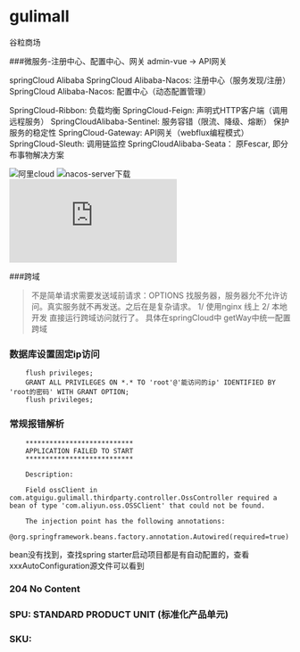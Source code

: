 # gulimall
谷粒商场

###微服务-注册中心、配置中心、网关
admin-vue  -> API网关

springCloud Alibaba
SpringCloud Alibaba-Nacos: 注册中心（服务发现/注册）
SpringCloud Alibaba-Nacos: 配置中心（动态配置管理）

SpringCloud-Ribbon: 负载均衡
SpringCloud-Feign: 声明式HTTP客户端（调用远程服务）
SpringCloudAlibaba-Sentinel: 服务容错（限流、降级、熔断）  保护服务的稳定性
SpringCloud-Gateway: API网关（webflux编程模式）
SpringCloud-Sleuth: 调用链监控
SpringCloudAlibaba-Seata： 原Fescar, 即分布事物解决方案


![阿里cloud](https://github.com/alibaba/spring-cloud-alibaba/blob/2.2.x/README-zh.md])
![nacos-server下载](https://github.com/alibaba/nacos/releases/tag/1.1.3)
![Nacos](https://nacos.io/zh-cn/docs/what-is-nacos.html)



###跨域
> 不是简单请求需要发送域前请求：OPTIONS 找服务器，服务器允不允许访问。真实服务就不再发送。之后在是复杂请求。
> 1/ 使用nginx   线上
> 2/ 本地开发 直接运行跨域访问就行了。 具体在springCloud中 getWay中统一配置跨域


### 数据库设置固定ip访问
```
    flush privileges;
    GRANT ALL PRIVILEGES ON *.* TO 'root'@'能访问的ip' IDENTIFIED BY 'root的密码' WITH GRANT OPTION;
    flush privileges;
```


### 常规报错解析
```
    ***************************
    APPLICATION FAILED TO START
    ***************************
    
    Description:
    
    Field ossClient in com.atguigu.gulimall.thirdparty.controller.OssController required a bean of type 'com.aliyun.oss.OSSClient' that could not be found.
    
    The injection point has the following annotations:
    	- @org.springframework.beans.factory.annotation.Autowired(required=true)

```

bean没有找到，查找spring starter启动项目都是有自动配置的，查看xxxAutoConfiguration源文件可以看到


### 204 No Content


### SPU: STANDARD PRODUCT UNIT (标准化产品单元)
### SKU:  

